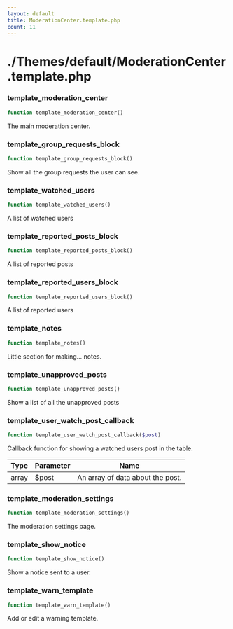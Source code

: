 ```yaml
---
layout: default
title: ModerationCenter.template.php
count: 11
---
```


# ./Themes/default/ModerationCenter.template.php

### template_moderation_center

```php
function template_moderation_center()
```
The main moderation center.




### template_group_requests_block

```php
function template_group_requests_block()
```
Show all the group requests the user can see.




### template_watched_users

```php
function template_watched_users()
```
A list of watched users




### template_reported_posts_block

```php
function template_reported_posts_block()
```
A list of reported posts




### template_reported_users_block

```php
function template_reported_users_block()
```
A list of reported users




### template_notes

```php
function template_notes()
```
Little section for making... notes.




### template_unapproved_posts

```php
function template_unapproved_posts()
```
Show a list of all the unapproved posts




### template_user_watch_post_callback

```php
function template_user_watch_post_callback($post)
```
Callback function for showing a watched users post in the table.



Type|Parameter|Name
---|---|---
array|$post|An array of data about the post.

### template_moderation_settings

```php
function template_moderation_settings()
```
The moderation settings page.




### template_show_notice

```php
function template_show_notice()
```
Show a notice sent to a user.




### template_warn_template

```php
function template_warn_template()
```
Add or edit a warning template.




